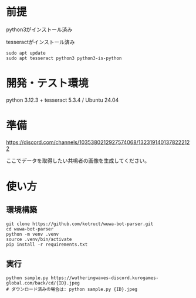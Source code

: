 # 前提
python3がインストール済み

tesseractがインストール済み

```
sudo apt update
sudo apt tesseract python3 python3-is-python
```

# 開発・テスト環境
python 3.12.3 + tesseract 5.3.4  / Ubuntu 24.04

# 準備
https://discord.com/channels/1035380212927574068/1323191401378222122

ここでデータを取得したい共鳴者の画像を生成してください。

# 使い方
## 環境構築
```
git clone https://github.com/kotruct/wuwa-bot-parser.git
cd wuwa-bot-parser
python -m venv .venv
source .venv/bin/activate
pip install -r requirements.txt
```

## 実行
```
python sample.py https://wutheringwaves-discord.kurogames-global.com/back/cd/{ID}.jpeg
# ダウンロード済みの場合は: python sample.py {ID}.jpeg
```
